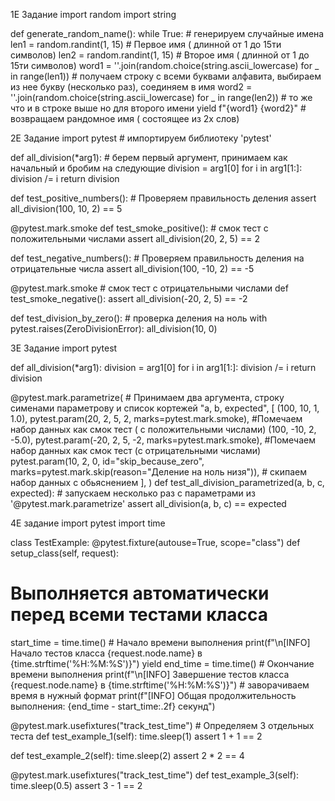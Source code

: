 1Е Задание
import random
import string

def generate_random_name():
while True: # генерируем случайные имена
len1 = random.randint(1, 15) # Первое имя ( длинной от 1 до 15ти символов)
len2 = random.randint(1, 15) # Второе имя ( длинной от 1 до 15ти символов)
word1 = ''.join(random.choice(string.ascii_lowercase) for _ in range(len1)) # получаем строку с всеми буквами алфавита, выбираем из нее букву (несколько раз), соединяем в имя
word2 = ''.join(random.choice(string.ascii_lowercase) for _ in range(len2)) # то же что и в строке выше но для второго имени
yield f"{word1} {word2}" # возвращаем рандомное имя ( состоящее из 2х слов)

2Е Задание
import pytest # импортируем библиотеку 'pytest'

def all_division(*arg1): # берем первый аргумент, принимаем как начальный и бробим на следующие
division = arg1[0]
for i in arg1[1:]:
division /= i
return division

def test_positive_numbers(): # Проверяем правильность деления
assert all_division(100, 10, 2) == 5

@pytest.mark.smoke
def test_smoke_positive(): # смок тест с положительными числами
assert all_division(20, 2, 5) == 2

def test_negative_numbers(): # Проверяем правильность деления на отрицательные числа
assert all_division(100, -10, 2) == -5

@pytest.mark.smoke # смок тест с отрицательными числами
def test_smoke_negative():
assert all_division(-20, 2, 5) == -2

def test_division_by_zero(): # проверка деления на ноль
with pytest.raises(ZeroDivisionError):
all_division(10, 0)

3Е Задание
import pytest

def all_division(*arg1):
division = arg1[0]
for i in arg1[1:]:
division /= i
return division

@pytest.mark.parametrize( # Принимаем два аргумента, строку сименами параметрову и список кортежей
"a, b, expected",
[
(100, 10, 1, 1.0),
pytest.param(20, 2, 5, 2, marks=pytest.mark.smoke), #Помечаем набор данных как смок тест ( с положительными числами)
(100, -10, 2, -5.0),
pytest.param(-20, 2, 5, -2, marks=pytest.mark.smoke), #Помечаем набор данных как смок тест (с отрицательными числами)
pytest.param(10, 2, 0, id="skip_because_zero",
marks=pytest.mark.skip(reason="Деление на ноль низя")), # скипаем набор данных с обьяснением
],
)
def test_all_division_parametrized(a, b, c, expected): # запускаем несколько раз с параметрами из '@pytest.mark.parametrize'
assert all_division(a, b, c) == expected

4Е задание
import pytest
import time

class TestExample:
@pytest.fixture(autouse=True, scope="class")
def setup_class(self, request):
# Выполняется автоматически перед всеми тестами класса
start_time = time.time() # Начало времени выполнения
print(f"\n[INFO] Начало тестов класса {request.node.name} в {time.strftime('%H:%M:%S')}")
yield
end_time = time.time() # Окончание времени выполнения
print(f"\n[INFO] Завершение тестов класса {request.node.name} в {time.strftime('%H:%M:%S')}") # заворачиваем время в нужный формат
print(f"[INFO] Общая продолжительность выполнения: {end_time - start_time:.2f} секунд")

@pytest.mark.usefixtures("track_test_time")      # Определяем 3 отдельных теста
def test_example_1(self):
    time.sleep(1)
    assert 1 + 1 == 2

def test_example_2(self):
    time.sleep(2)
    assert 2 * 2 == 4

@pytest.mark.usefixtures("track_test_time")
def test_example_3(self):
    time.sleep(0.5)
    assert 3 - 1 == 2
